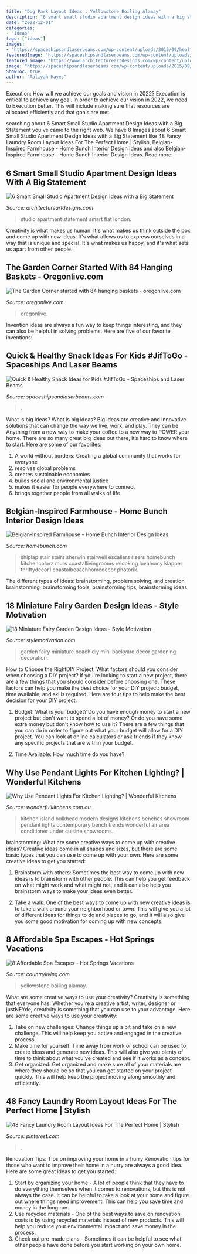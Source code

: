 ```yaml
---
title: "Dog Park Layout Ideas : Yellowstone Boiling Alamay"
description: "6 smart small studio apartment design ideas with a big statement"
date: "2022-12-01"
categories:
- "ideas"
tags: ["ideas"]
images:
- "https://spaceshipsandlaserbeams.com/wp-content/uploads/2015/09/healthy-snack-ideas-kids.jpg"
featuredImage: "https://spaceshipsandlaserbeams.com/wp-content/uploads/2015/09/healthy-snack-ideas-kids.jpg"
featured_image: "https://www.architectureartdesigns.com/wp-content/uploads/2014/03/1944.jpg"
image: "https://spaceshipsandlaserbeams.com/wp-content/uploads/2015/09/healthy-snack-ideas-kids.jpg"
ShowToc: true
author: "Aaliyah Hayes"
---
```



Execution: How will we achieve our goals and vision in 2022?
Execution is critical to achieve any goal. In order to achieve our vision in 2022, we need to Execution better. This will include making sure that resources are allocated efficiently and that goals are met.

	

		
searching about 6 Smart Small Studio Apartment Design Ideas with a Big Statement you've came to the right web. We have 8 Images about 6 Smart Small Studio Apartment Design Ideas with a Big Statement like 48 Fancy Laundry Room Layout Ideas For The Perfect Home | Stylish, Belgian-Inspired Farmhouse - Home Bunch Interior Design Ideas and also Belgian-Inspired Farmhouse - Home Bunch Interior Design Ideas. Read more:
		
    
## 6 Smart Small Studio Apartment Design Ideas With A Big Statement

<img loading=lazy src="https://www.architectureartdesigns.com/wp-content/uploads/2014/03/1944.jpg" onerror="this.onerror=null;this.src='https://tse3.mm.bing.net/th?id=OIP.3-OrCUtNzqmr0WgmDveSRwHaE8&amp;pid=15.1';" alt="6 Smart Small Studio Apartment Design Ideas with a Big Statement">

_Source: architectureartdesigns.com_

>studio apartment statement smart flat london. 

	

Creativity is what makes us human. It's what makes us think outside the box and come up with new ideas. It's what allows us to express ourselves in a way that is unique and special. It's what makes us happy, and it's what sets us apart from other people.

    
## The Garden Corner Started With 84 Hanging Baskets - Oregonlive.com

<img loading=lazy src="https://www.oregonlive.com/resizer/Q7REQef0jWW5nISQv1S1dReR96Q=/1280x0/smart/advancelocal-adapter-image-uploads.s3.amazonaws.com/image.oregonlive.com/home/olive-media/width2048/img/kympokorny/photo/acornerjpg-6714e447b35a9cc5.jpg" onerror="this.onerror=null;this.src='https://tse2.mm.bing.net/th?id=OIP.ANfqC0Xq1hGc4pp5raNmlgHaJ4&amp;pid=15.1';" alt="The Garden Corner started with 84 hanging baskets - oregonlive.com">

_Source: oregonlive.com_

>oregonlive. 

	

Invention ideas are always a fun way to keep things interesting, and they can also be helpful in solving problems. Here are five of our favorite inventions: 

    
## Quick &amp; Healthy Snack Ideas For Kids #JifToGo - Spaceships And Laser Beams

<img loading=lazy src="https://spaceshipsandlaserbeams.com/wp-content/uploads/2015/09/healthy-snack-ideas-kids.jpg" onerror="this.onerror=null;this.src='https://tse1.mm.bing.net/th?id=OIP.EZpmLYcM2dA8wz1WbHGhbgHaLH&amp;pid=15.1';" alt="Quick &amp; Healthy Snack Ideas for Kids #JifToGo - Spaceships and Laser Beams">

_Source: spaceshipsandlaserbeams.com_

>. 

	

What is big ideas?
What is big ideas? Big ideas are creative and innovative solutions that can change the way we live, work, and play. They can be Anything from a new way to make your coffee to a new way to POWER your home. There are so many great big ideas out there, it’s hard to know where to start. Here are some of our favorites: 
1. A world without borders: Creating a global community that works for everyone 
2. resolves global problems 
3. creates sustainable economies 
4. builds social and environmental justice  
5. makes it easier for people everywhere to connect 
6. brings together people from all walks of life 

    
## Belgian-Inspired Farmhouse - Home Bunch Interior Design Ideas

<img loading=lazy src="https://www.homebunch.com/wp-content/uploads/2017/12/Shiplap-staircase-Shiplap-staircase-Shiplap-staircase-with-lights-and-White-Oak-Threads-Shiplap-staircase.jpg" onerror="this.onerror=null;this.src='https://tse1.mm.bing.net/th?id=OIP.FvDvXNY3jBGN4yOYBSRWyQHaLJ&amp;pid=15.1';" alt="Belgian-Inspired Farmhouse - Home Bunch Interior Design Ideas">

_Source: homebunch.com_

>shiplap stair stairs sherwin stairwell escaliers risers homebunch kitchencolorz murs coastallivingrooms relooking lovahomy klapper thriftydecor1 coastalbeaachhomedecor photorik. 

	

The different types of ideas: brainstorming, problem solving, and creation
brainstorming, brainstorming tools, brainstorming tips, brainstorming ideas

    
## 18 Miniature Fairy Garden Design Ideas - Style Motivation

<img loading=lazy src="https://cdn.homebnc.com/homeimg/2016/05/11-beach-people-diy-mini-garden-homebnc.jpg" onerror="this.onerror=null;this.src='https://tse1.mm.bing.net/th?id=OIP.8p48_SFMm9QEng8M743LVQHaIZ&amp;pid=15.1';" alt="18 Miniature Fairy Garden Design Ideas - Style Motivation">

_Source: stylemotivation.com_

>garden fairy miniature beach diy mini backyard decor gardening decoration. 

	

How to Choose the RightDIY Project: What factors should you consider when choosing a DIY project?
If you're looking to start a new project, there are a few things that you should consider before choosing one. These factors can help you make the best choice for your DIY project: budget, time available, and skills required. Here are four tips to help make the best decision for your DIY project:
1. Budget: What is your budget? Do you have enough money to start a new project but don't want to spend a lot of money? Or do you have some extra money but don't know how to use it? There are a few things that you can do in order to figure out what your budget will allow for a DIY project. You can look at online calculators or ask friends if they know any specific projects that are within your budget.

2. Time Available: How much time do you have?

    
## Why Use Pendant Lights For Kitchen Lighting? | Wonderful Kitchens

<img loading=lazy src="https://wonderfulkitchens.com.au/wp-content/uploads/2018/01/WK_NorthBondi_020.jpg" onerror="this.onerror=null;this.src='https://tse2.mm.bing.net/th?id=OIP.bI4re72AfdBG6e_YfkHbIAHaF4&amp;pid=15.1';" alt="Why Use Pendant Lights For Kitchen Lighting? | Wonderful Kitchens">

_Source: wonderfulkitchens.com.au_

>kitchen island bulkhead modern designs kitchens benches showroom pendant lights contemporary bench trends wonderful air area conditioner under cuisine showrooms. 

	

brainstorming: What are some creative ways to come up with creative ideas?
Creative ideas come in all shapes and sizes, but there are some basic types that you can use to come up with your own. Here are some creative ideas to get you started:
1. Brainstorm with others: Sometimes the best way to come up with new ideas is to brainstorm with other people. This can help you get feedback on what might work and what might not, and it can also help you brainstorm ways to make your ideas even better.

2. Take a walk: One of the best ways to come up with new creative ideas is to take a walk around your neighborhood or town. This will give you a lot of different ideas for things to do and places to go, and it will also give you some good motivation for coming up with new concepts.


    
## 8 Affordable Spa Escapes - Hot Springs Vacations

<img loading=lazy src="https://hips.hearstapps.com/clv.h-cdn.co/assets/cm/15/24/5578b5496cfb9-travel-spa-yellowstone-0314-s2.jpg?crop=1.0xw:1xh;center,top&amp;resize=768:*" onerror="this.onerror=null;this.src='https://tse4.mm.bing.net/th?id=OIP.T83QFH7n8uVevQash91miAHaLH&amp;pid=15.1';" alt="8 Affordable Spa Escapes - Hot Springs Vacations">

_Source: countryliving.com_

>yellowstone boiling alamay. 

	

What are some creative ways to use your creativity?
Creativity is something that everyone has. Whether you're a creative artist, writer, designer or justNEYde, creativity is something that you can use to your advantage. Here are some creative ways to use your creativity: 
1. Take on new challenges: Change things up a bit and take on a new challenge. This will help keep you active and engaged in the creative process. 
2. Make time for yourself: Time away from work or school can be used to create ideas and generate new ideas. This will also give you plenty of time to think about what you've created and see if it works as a concept. 
3. Get organized: Get organized and make sure all of your materials are where they should be so that you can get started on your project quickly. This will help keep the project moving along smoothly and efficiently. 

    
## 48 Fancy Laundry Room Layout Ideas For The Perfect Home | Stylish

<img loading=lazy src="https://i.pinimg.com/736x/dd/a2/c9/dda2c9fd740d2259a4c281ce5add883f.jpg" onerror="this.onerror=null;this.src='https://tse3.mm.bing.net/th?id=OIP.nYRNxtPuNntG5Lv1y3V6cQHaJS&amp;pid=15.1';" alt="48 Fancy Laundry Room Layout Ideas For The Perfect Home | Stylish">

_Source: pinterest.com_

>. 

	

Renovation Tips: Tips on improving your home in a hurry
Renovation tips for those who want to improve their home in a hurry are always a good idea. Here are some great ideas to get you started: 
 1. Start by organizing your home - A lot of people think that they have to do everything themselves when it comes to renovations, but this is not always the case. It can be helpful to take a look at your home and figure out where things need improvement. This can help you save time and money in the long run. 
2. Use recycled materials - One of the best ways to save on renovation costs is by using recycled materials instead of new products. This will help you reduce your environmental impact and save money in the process. 
3. Check out pre-made plans - Sometimes it can be helpful to see what other people have done before you start working on your own home.

